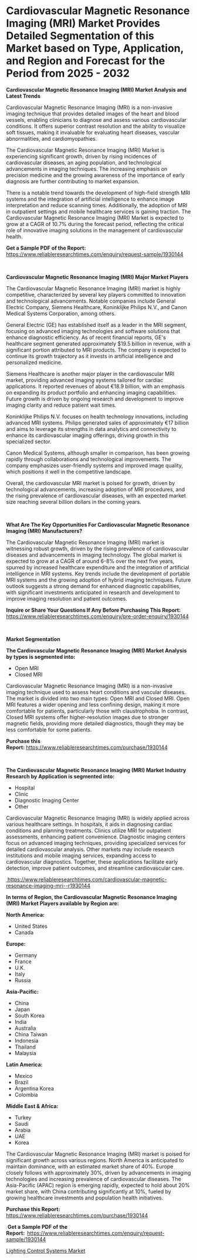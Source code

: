 <p><h1>Cardiovascular Magnetic Resonance Imaging (MRI) Market Provides Detailed Segmentation of this Market based on Type, Application, and Region and Forecast for the Period from 2025 - 2032</h1></p><p><strong>Cardiovascular Magnetic Resonance Imaging (MRI) Market Analysis and Latest Trends</strong></p>
<p><p>Cardiovascular Magnetic Resonance Imaging (MRI) is a non-invasive imaging technique that provides detailed images of the heart and blood vessels, enabling clinicians to diagnose and assess various cardiovascular conditions. It offers superior contrast resolution and the ability to visualize soft tissues, making it invaluable for evaluating heart diseases, vascular abnormalities, and cardiomyopathies. </p><p>The Cardiovascular Magnetic Resonance Imaging (MRI) Market is experiencing significant growth, driven by rising incidences of cardiovascular diseases, an aging population, and technological advancements in imaging techniques. The increasing emphasis on precision medicine and the growing awareness of the importance of early diagnosis are further contributing to market expansion. </p><p>There is a notable trend towards the development of high-field strength MRI systems and the integration of artificial intelligence to enhance image interpretation and reduce scanning times. Additionally, the adoption of MRI in outpatient settings and mobile healthcare services is gaining traction. The Cardiovascular Magnetic Resonance Imaging (MRI) Market is expected to grow at a CAGR of 10.7% during the forecast period, reflecting the critical role of innovative imaging solutions in the management of cardiovascular health.</p></p>
<p><strong>Get a Sample PDF of the Report:&nbsp;</strong> <a href="https://www.reliableresearchtimes.com/enquiry/request-sample/1930144?utm_campaign=2232&utm_medium=2&utm_source=Github&utm_content=ia&utm_term=29032025&utm_id=cardiovascular-magnetic-resonance-imaging-mri">https://www.reliableresearchtimes.com/enquiry/request-sample/1930144</a></p>
<p>&nbsp;</p>
<p><strong>Cardiovascular Magnetic Resonance Imaging (MRI) Major Market Players</strong></p>
<p><p>The Cardiovascular Magnetic Resonance Imaging (MRI) market is highly competitive, characterized by several key players committed to innovation and technological advancements. Notable companies include General Electric Company, Siemens Healthcare, Koninklijke Philips N.V., and Canon Medical Systems Corporation, among others.</p><p>General Electric (GE) has established itself as a leader in the MRI segment, focusing on advanced imaging technologies and software solutions that enhance diagnostic efficiency. As of recent financial reports, GE's healthcare segment generated approximately $19.5 billion in revenue, with a significant portion attributed to MRI products. The company is expected to continue its growth trajectory as it invests in artificial intelligence and personalized medicine.</p><p>Siemens Healthcare is another major player in the cardiovascular MRI market, providing advanced imaging systems tailored for cardiac applications. It reported revenues of about €18.9 billion, with an emphasis on expanding its product portfolio and enhancing imaging capabilities. Future growth is driven by ongoing research and development to improve imaging clarity and reduce patient wait times.</p><p>Koninklijke Philips N.V. focuses on health technology innovations, including advanced MRI systems. Philips generated sales of approximately €17 billion and aims to leverage its strengths in data analytics and connectivity to enhance its cardiovascular imaging offerings, driving growth in this specialized sector.</p><p>Canon Medical Systems, although smaller in comparison, has been growing rapidly through collaborations and technological improvements. The company emphasizes user-friendly systems and improved image quality, which positions it well in the competitive landscape.</p><p>Overall, the cardiovascular MRI market is poised for growth, driven by technological advancements, increasing adoption of MRI procedures, and the rising prevalence of cardiovascular diseases, with an expected market size reaching several billion dollars in the coming years.</p></p>
<p>&nbsp;</p>
<p><strong>What Are The Key Opportunities For Cardiovascular Magnetic Resonance Imaging (MRI) Manufacturers?</strong></p>
<p><p>The Cardiovascular Magnetic Resonance Imaging (MRI) market is witnessing robust growth, driven by the rising prevalence of cardiovascular diseases and advancements in imaging technology. The global market is expected to grow at a CAGR of around 6-8% over the next five years, spurred by increased healthcare expenditure and the integration of artificial intelligence in MRI systems. Key trends include the development of portable MRI systems and the growing adoption of hybrid imaging techniques. Future outlook suggests a strong demand for enhanced diagnostic capabilities, with significant investments anticipated in research and development to improve imaging resolution and patient outcomes.</p></p>
<p><strong>Inquire or Share Your Questions If Any Before Purchasing This Report:</strong> <a href="https://www.reliableresearchtimes.com/enquiry/pre-order-enquiry/1930144?utm_campaign=2232&utm_medium=2&utm_source=Github&utm_content=ia&utm_term=29032025&utm_id=cardiovascular-magnetic-resonance-imaging-mri">https://www.reliableresearchtimes.com/enquiry/pre-order-enquiry/1930144</a></p>
<p>&nbsp;</p>
<p><strong>Market Segmentation</strong></p>
<p><strong>The Cardiovascular Magnetic Resonance Imaging (MRI) Market Analysis by types is segmented into:</strong></p>
<p><ul><li>Open MRI</li><li>Closed MRI</li></ul></p>
<p><p>Cardiovascular Magnetic Resonance Imaging (MRI) is a non-invasive imaging technique used to assess heart conditions and vascular diseases. The market is divided into two main types: Open MRI and Closed MRI. Open MRI features a wider opening and less confining design, making it more comfortable for patients, particularly those with claustrophobia. In contrast, Closed MRI systems offer higher-resolution images due to stronger magnetic fields, providing more detailed diagnostics, though they may be less comfortable for some patients.</p></p>
<p><strong>Purchase this Report:&nbsp;</strong><a href="https://www.reliableresearchtimes.com/purchase/1930144?utm_campaign=2232&utm_medium=2&utm_source=Github&utm_content=ia&utm_term=29032025&utm_id=cardiovascular-magnetic-resonance-imaging-mri">https://www.reliableresearchtimes.com/purchase/1930144</a></p>
<p>&nbsp;</p>
<p><strong>The Cardiovascular Magnetic Resonance Imaging (MRI) Market Industry Research by Application is segmented into:</strong></p>
<p><ul><li>Hospital</li><li>Clinic</li><li>Diagnostic Imaging Center</li><li>Other</li></ul></p>
<p><p>Cardiovascular Magnetic Resonance Imaging (MRI) is widely applied across various healthcare settings. In hospitals, it aids in diagnosing cardiac conditions and planning treatments. Clinics utilize MRI for outpatient assessments, enhancing patient convenience. Diagnostic imaging centers focus on advanced imaging techniques, providing specialized services for detailed cardiovascular analysis. Other markets may include research institutions and mobile imaging services, expanding access to cardiovascular diagnostics. Together, these applications facilitate early detection, improve patient outcomes, and streamline cardiovascular care.</p></p>
<p><a href="https://www.reliableresearchtimes.com/cardiovascular-magnetic-resonance-imaging-mri--r1930144?utm_campaign=2232&utm_medium=2&utm_source=Github&utm_content=ia&utm_term=29032025&utm_id=cardiovascular-magnetic-resonance-imaging-mri">&nbsp;https://www.reliableresearchtimes.com/cardiovascular-magnetic-resonance-imaging-mri--r1930144</a></p>
<p><strong>In terms of Region, the Cardiovascular Magnetic Resonance Imaging (MRI) Market Players available by Region are:</strong></p>
<p>
    <p> <strong> North America: </strong>
        <ul>
            <li>United States</li>
            <li>Canada</li>
        </ul>
        </p> 
    <p> <strong> Europe: </strong>
        <ul>
            <li>Germany</li>
            <li>France</li>
            <li>U.K.</li>
            <li>Italy</li>
            <li>Russia</li>
        </ul>
        </p> 
    <p> <strong> Asia-Pacific: </strong>
        <ul>
            <li>China</li>
            <li>Japan</li>
            <li>South Korea</li>
            <li>India</li>
            <li>Australia</li>
            <li>China Taiwan</li>
            <li>Indonesia</li>
            <li>Thailand</li>
            <li>Malaysia</li>
        </ul>
        </p> 
    <p> <strong> Latin America: </strong>
        <ul>
            <li>Mexico</li>
            <li>Brazil</li>
            <li>Argentina Korea</li>
            <li>Colombia</li>
        </ul>
        </p> 
    <p> <strong> Middle East & Africa: </strong>
        <ul>
            <li>Turkey</li>
            <li>Saudi</li>
            <li>Arabia</li>
            <li>UAE</li>
            <li>Korea</li>
        </ul>
    </p>
    </p>
<p><p>The Cardiovascular Magnetic Resonance Imaging (MRI) market is poised for significant growth across various regions. North America is anticipated to maintain dominance, with an estimated market share of 40%. Europe closely follows with approximately 30%, driven by advancements in imaging technologies and increasing prevalence of cardiovascular diseases. The Asia-Pacific (APAC) region is emerging rapidly, expected to hold about 20% market share, with China contributing significantly at 10%, fueled by growing healthcare investments and population health initiatives.</p></p>
<p><strong>Purchase this Report: </strong><a href="https://www.reliableresearchtimes.com/purchase/1930144?utm_campaign=2232&utm_medium=2&utm_source=Github&utm_content=ia&utm_term=29032025&utm_id=cardiovascular-magnetic-resonance-imaging-mri">https://www.reliableresearchtimes.com/purchase/1930144</a></p>
<p>&nbsp;<strong>Get a Sample PDF of the Report:&nbsp;&nbsp;</strong><a href="https://www.reliableresearchtimes.com/enquiry/request-sample/1930144?utm_campaign=2232&utm_medium=2&utm_source=Github&utm_content=ia&utm_term=29032025&utm_id=cardiovascular-magnetic-resonance-imaging-mri">https://www.reliableresearchtimes.com/enquiry/request-sample/1930144</a></p>
<p><strong></strong></p>
<p><p><a href="https://github.com/nicoletavirag/Market-Research-Report-List-5/blob/main/lighting-control-systems-market.md?utm_campaign=2232&utm_medium=2&utm_source=Github&utm_content=ia&utm_term=29032025&utm_id=cardiovascular-magnetic-resonance-imaging-mri">Lighting Control Systems Market</a></p></p>